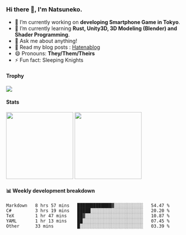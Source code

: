 ### Hi there 👋, I'm Natsuneko.

<!--
**mika-f/mika-f** is a ✨ _special_ ✨ repository because its `README.md` (this file) appears on your GitHub profile.

Here are some ideas to get you started:

- 🔭 I’m currently working on ...
- 🌱 I’m currently learning ...
- 👯 I’m looking to collaborate on ...
- 🤔 I’m looking for help with ...
- 💬 Ask me about ...
- 📫 How to reach me: ...
- 😄 Pronouns: ...
- ⚡ Fun fact: ...
-->

- 🔭 I’m currently working on **developing Smartphone Game in Tokyo**.
- 🌱 I’m currently learning **Rust, Unity3D, 3D Modeling (Blender) and Shader Programming**.
- 💬 Ask me about anything!
- 📝 Read my blog posts : [Hatenablog](https://mikazuki.hatenablog.jp/)
- 😄 Pronouns: **They/Them/Theirs**
- ⚡ Fun fact: Sleeping Knights

#### Trophy

<img src="https://github-profile-trophy.vercel.app/?username=mika-f&no-frame=true&row=1&column=6" />

#### Stats

<p>
  <img src="https://github-readme-stats.vercel.app/api?username=mika-f" height="182" />
  <img src="https://github-readme-stats.vercel.app/api/top-langs/?username=mika-f&layout=compact" height="182" />
</p>


#### 📊 Weekly development breakdown

<!--START_SECTION:waka-->
```text
Markdown   8 hrs 57 mins   █████████████▓░░░░░░░░░░░   54.47 % 
C#         3 hrs 19 mins   █████░░░░░░░░░░░░░░░░░░░░   20.20 % 
TeX        1 hr 47 mins    ██▓░░░░░░░░░░░░░░░░░░░░░░   10.87 % 
YAML       1 hr 13 mins    ██░░░░░░░░░░░░░░░░░░░░░░░   07.45 % 
Other      33 mins         █░░░░░░░░░░░░░░░░░░░░░░░░   03.39 % 
```
<!--END_SECTION:waka-->
